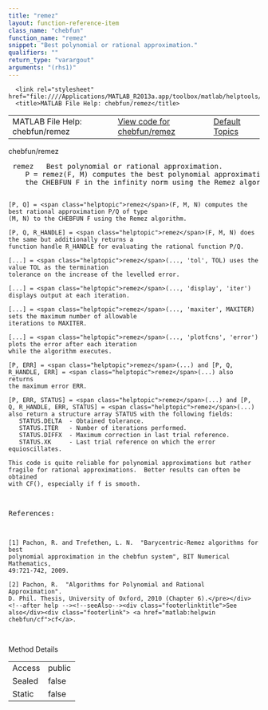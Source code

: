 ```yaml
---
title: "remez"
layout: function-reference-item
class_name: "chebfun"
function_name: "remez"
snippet: "Best polynomial or rational approximation."
qualifiers: ""
return_type: "varargout"
arguments: "(rhs1)"
---
```


<html>
   <head>
      <meta http-equiv="Content-Type" content="text/html; charset=utf-8">
   
      <link rel="stylesheet" href="file:////Applications/MATLAB_R2013a.app/toolbox/matlab/helptools/private/helpwin.css">
      <title>MATLAB File Help: chebfun/remez</title>
   </head>
   <body>
      <!--Single-page help-->
      <table border="0" cellspacing="0" width="100%">
         <tr class="subheader">
            <td class="headertitle">MATLAB File Help: chebfun/remez</td>
            <td class="subheader-left"><a href="matlab:edit chebfun/remez">View code for chebfun/remez</a></td>
            <td class="subheader-right"><a href="matlab:helpwin">Default Topics</a></td>
         </tr>
      </table>
      <div class="title">chebfun/remez</div>
      <div class="helptext"><pre><!--helptext --> <span class="helptopic">remez</span>   Best polynomial or rational approximation.
    P = <span class="helptopic">remez</span>(F, M) computes the best polynomial approximation of degree M to
    the CHEBFUN F in the infinity norm using the Remez algorithm.
 
    [P, Q] = <span class="helptopic">remez</span>(F, M, N) computes the best rational approximation P/Q of type
    (M, N) to the CHEBFUN F using the Remez algorithm.
 
    [P, Q, R_HANDLE] = <span class="helptopic">remez</span>(F, M, N) does the same but additionally returns a
    function handle R_HANDLE for evaluating the rational function P/Q.
 
    [...] = <span class="helptopic">remez</span>(..., 'tol', TOL) uses the value TOL as the termination
    tolerance on the increase of the levelled error.
 
    [...] = <span class="helptopic">remez</span>(..., 'display', 'iter') displays output at each iteration.
 
    [...] = <span class="helptopic">remez</span>(..., 'maxiter', MAXITER) sets the maximum number of allowable
    iterations to MAXITER.
 
    [...] = <span class="helptopic">remez</span>(..., 'plotfcns', 'error') plots the error after each iteration
    while the algorithm executes.
 
    [P, ERR] = <span class="helptopic">remez</span>(...) and [P, Q, R_HANDLE, ERR] = <span class="helptopic">remez</span>(...) also returns
    the maximum error ERR.
 
    [P, ERR, STATUS] = <span class="helptopic">remez</span>(...) and [P, Q, R_HANDLE, ERR, STATUS] = <span class="helptopic">remez</span>(...)
    also return a structure array STATUS with the following fields:
       STATUS.DELTA  - Obtained tolerance.
       STATUS.ITER   - Number of iterations performed.
       STATUS.DIFFX  - Maximum correction in last trial reference.
       STATUS.XK     - Last trial reference on which the error equioscillates.
 
    This code is quite reliable for polynomial approximations but rather
    fragile for rational approximations.  Better results can often be obtained
    with CF(), especially if f is smooth.
 
  References:
 
    [1] Pachon, R. and Trefethen, L. N.  "Barycentric-Remez algorithms for best
    polynomial approximation in the chebfun system", BIT Numerical Mathematics,
    49:721-742, 2009.
 
    [2] Pachon, R.  "Algorithms for Polynomial and Rational Approximation".
    D. Phil. Thesis, University of Oxford, 2010 (Chapter 6).</pre></div><!--after help --><!--seeAlso--><div class="footerlinktitle">See also</div><div class="footerlink"> <a href="matlab:helpwin chebfun/cf">cf</a>.
</div>
      <!--Method-->
      <div class="sectiontitle">Method Details</div>
      <table class="class-details">
         <tr>
            <td class="class-detail-label">Access</td>
            <td>public</td>
         </tr>
         <tr>
            <td class="class-detail-label">Sealed</td>
            <td>false</td>
         </tr>
         <tr>
            <td class="class-detail-label">Static</td>
            <td>false</td>
         </tr>
      </table>
   </body>
</html>
